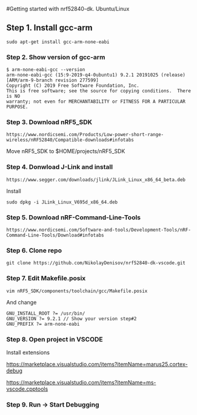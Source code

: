 #Getting started with nrf52840-dk. Ubuntu/Linux

## Step 1. Install gcc-arm

```
sudo apt-get install gcc-arm-none-eabi
```

### Step 2. Show version of gcc-arm

```
$ arm-none-eabi-gcc --version
arm-none-eabi-gcc (15:9-2019-q4-0ubuntu1) 9.2.1 20191025 (release) [ARM/arm-9-branch revision 277599]
Copyright (C) 2019 Free Software Foundation, Inc.
This is free software; see the source for copying conditions.  There is NO
warranty; not even for MERCHANTABILITY or FITNESS FOR A PARTICULAR PURPOSE.
```

### Step 3. Download nRF5_SDK

```
https://www.nordicsemi.com/Products/Low-power-short-range-wireless/nRF52840/Compatible-downloads#infotabs
```

Move nRF5_SDK to $HOME/projects/nRF5_SDK

### Step 4. Donwload J-Link and install

```
https://www.segger.com/downloads/jlink/JLink_Linux_x86_64_beta.deb
```

Install 

```
sudo dpkg -i JLink_Linux_V695d_x86_64.deb
```



### Step 5. Download nRF-Command-Line-Tools

```
https://www.nordicsemi.com/Software-and-tools/Development-Tools/nRF-Command-Line-Tools/Download#infotabs
```


### Step 6. Clone repo

```
git clone https://github.com/NikolayDenisov/nrf52840-dk-vscode.git 
```


### Step 7. Edit Makefile.posix

```
vim nRF5_SDK/components/toolchain/gcc/Makefile.posix
```

And change

```
GNU_INSTALL_ROOT ?= /usr/bin/
GNU_VERSION ?= 9.2.1 // Show your version step#2
GNU_PREFIX ?= arm-none-eabi
```

### Step 8. Open project in VSCODE

Install extensions

https://marketplace.visualstudio.com/items?itemName=marus25.cortex-debug

https://marketplace.visualstudio.com/items?itemName=ms-vscode.cpptools


### Step 9. Run -> Start Debugging
